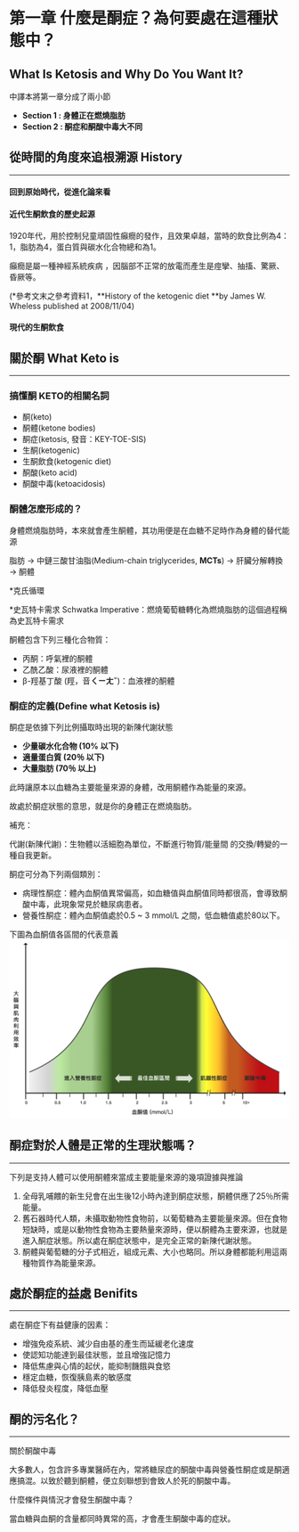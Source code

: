 # 第一章 什麼是酮症？為何要處在這種狀態中？

## What Is Ketosis and Why Do You Want It?

中譯本將第一章分成了兩小節

* **Section 1 : 身體正在燃燒脂肪**
* **Section 2 : 酮症和酮酸中毒大不同**

## 從時間的角度來追根溯源 History

---

#### 回到原始時代，從進化論來看

#### 近代**生酮飲食的歷史起源**

1920年代，用於控制兒童頑固性癲癇的發作，且效果卓越，當時的飲食比例為4：1，脂肪為4，蛋白質與碳水化合物總和為1。

癲癇是屬一種神經系統疾病 ，因腦部不正常的放電而產生是痙攣、抽搐、驚厥、昏厥等。

\(\*參考文末之參考資料1，**History of the ketogenic diet **by James W. Wheless published at 2008/11/04\)

#### 現代的生酮飲食

## 關於酮 What Keto is

---

### **搞懂酮 KETO的相關名詞**

* 酮\(keto\)
* 酮體\(ketone bodies\)
* 酮症\(ketosis, 發音：KEY-TOE-SIS\)
* 生酮\(ketogenic\)
* 生酮飲食\(ketogenic diet\)
* 酮酸\(keto acid\)
* 酮酸中毒\(ketoacidosis\)

### 酮體怎麼形成的？

身體燃燒脂肪時，本來就會產生酮體，其功用便是在血糖不足時作為身體的替代能源

脂肪 → 中鏈三酸甘油脂\(Medium-chain triglycerides, **MCTs**\) → 肝臟分解轉換 → 酮體

\*克氏循環

\*史瓦特卡需求 Schwatka Imperative：燃燒葡萄糖轉化為燃燒脂肪的這個過程稱為史瓦特卡需求

酮體包含下列三種化合物質：

* 丙酮：呼氣裡的酮體
* 乙酰乙酸：尿液裡的酮體
* β-羥基丁酸 \(羥，音**ㄑㄧㄤˇ**\)：血液裡的酮體

### **酮症的定義\(**Define what Ketosis is**\)**

酮症是依據下列比例攝取時出現的新陳代謝狀態

* **少量碳水化合物 \(10% 以下\)**
* **適量蛋白質 \(20％ 以下\)**
* **大量脂肪 \(70％ 以上\)**

此時讓原本以血糖為主要能量來源的身體，改用酮體作為能量的來源。

故處於酮症狀態的意思，就是你的身體正在燃燒脂肪。

補充：

代謝\(新陳代謝\)：生物體以活細胞為單位，不斷進行物質/能量間 的交換/轉變的一種自我更新。

酮症可分為下列兩個類別：

* 病理性酮症：體內血酮值異常偏高，如血糖值與血酮值同時都很高，會導致酮酸中毒，此現象常見於糖尿病患者。
* 營養性酮症：體內血酮值處於0.5 ~ 3 mmol/L 之間，低血糖值處於80以下。

下圖為血酮值各區間的代表意義![](/assets/blood-ketones-optimal.png)

## 酮症對於人體是正常的生理狀態嗎？

---

下列是支持人體可以使用酮體來當成主要能量來源的幾項證據與推論

1. 全母乳哺餵的新生兒會在出生後12小時內達到酮症狀態，酮體供應了25％所需能量。
2. 舊石器時代人類，未攝取動物性食物前，以葡萄糖為主要能量來源。但在食物短缺時，或是以動物性食物為主要熱量來源時，便以酮體為主要來源，也就是進入酮症狀態。所以處在酮症狀態中，是完全正常的新陳代謝狀態。
3. 酮體與葡萄糖的分子式相近，組成元素、大小也略同。所以身體都能利用這兩種物質作為能量來源。

## 處於酮症的益處 Benifits

---

處在酮症下有益健康的因素：

* 增強免疫系統、減少自由基的產生而延緩老化速度
* 使認知功能達到最佳狀態，並且增強記憶力
* 降低焦慮與心情的起伏，能抑制饑餓與食慾
* 穩定血糖，恢復胰島素的敏感度
* 降低發炎程度，降低血壓 

## 酮的污名化？

---

關於酮酸中毒

大多數人，包含許多專業醫師在內，常將糖尿症的酮酸中毒與營養性酮症或是酮適應搞混。以致於聽到酮體，便立刻聯想到會致人於死的酮酸中毒。

什麼條件與情況才會發生酮酸中毒？

當血糖與血酮的含量都同時異常的高，才會產生酮酸中毒的症狀。

## 



